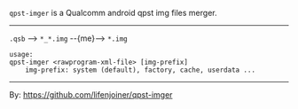 `qpst-imger` is a Qualcomm android qpst img files merger.

---

`.qsb` --> `*_*.img` --{me}--> `*.img`

```
usage:
qpst-imger <rawprogram-xml-file> [img-prefix]
    img-prefix: system (default), factory, cache, userdata ...
```

---

By: https://github.com/lifenjoiner/qpst-imger

